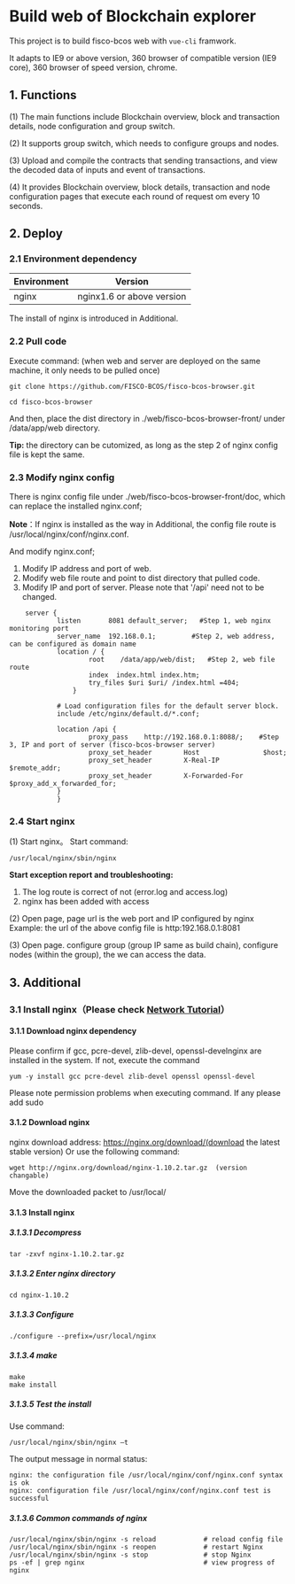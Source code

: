 

# Build web of Blockchain explorer

This project is to build fisco-bcos web with `vue-cli` framwork.

It adapts to IE9 or above version, 360 browser of compatible version (IE9 core), 360 browser of speed version, chrome.

## 1. Functions

(1) The main functions include Blockchain overview, block and transaction details, node configuration and group switch.

(2) It supports group switch, which needs to configure groups and nodes.

(3) Upload and compile the contracts that sending transactions, and view the decoded data of inputs and event of transactions.

(4) It provides Blockchain overview, block details, transaction and node configuration pages that execute each round of request om every 10 seconds.

## 2. Deploy

### 2.1 Environment dependency

| Environment     | Version              |
| ------ | --------------- |
| nginx   | nginx1.6 or above version    |

The install of nginx is introduced in Additional.


### 2.2 Pull code


Execute command: (when web and server are deployed on the same machine, it only needs to be pulled once)

```shell
git clone https://github.com/FISCO-BCOS/fisco-bcos-browser.git
```

```shell
cd fisco-bcos-browser
```

And then, place the dist directory in ./web/fisco-bcos-browser-front/ under /data/app/web directory.

**Tip:** the directory can be cutomized, as long as the step 2 of nginx config file is kept the same.

### 2.3 Modify nginx config

There is nginx config file under ./web/fisco-bcos-browser-front/doc, which can replace the installed nginx.conf;

**Note**：If nginx is installed as the way in Additional, the config file route is /usr/local/nginx/conf/nginx.conf.

And modify nginx.conf;

1. Modify IP address and port of web.
2. Modify web file route and point to dist directory that pulled code.
3. Modify IP and port of server. Please note that '/api' need not to be changed.

```Nginx
    server {
            listen       8081 default_server;   #Step 1, web nginx monitoring port
            server_name  192.168.0.1;         #Step 2, web address, can be configured as domain name
            location / {
                    root    /data/app/web/dist;   #Step 2, web file route
                    index  index.html index.htm;
                    try_files $uri $uri/ /index.html =404;
                }

            # Load configuration files for the default server block.
            include /etc/nginx/default.d/*.conf;

            location /api {
                    proxy_pass    http://192.168.0.1:8088/;    #Step 3, IP and port of server (fisco-bcos-browser server)
               	 	proxy_set_header		Host				$host;
                    proxy_set_header		X-Real-IP			$remote_addr;
                    proxy_set_header		X-Forwarded-For		$proxy_add_x_forwarded_for;
            }
            }
```

### 2.4 Start nginx

(1) Start nginx。
Start command:

```shell
/usr/local/nginx/sbin/nginx   
```
**Start exception report and troubleshooting:**

1. The log route is correct of not (error.log and access.log)
2. nginx has been added with access

(2) Open page, page url is the web port and IP configured by nginx
Example: the url of the above config file is http:192.168.0.1:8081

(3) Open page. configure group (group IP same as build chain), configure nodes (within the group), the we can access the data.

## 3. Additional
### 3.1 Install nginx（Please check [Network Tutorial](http://www.runoob.com/linux/nginx-install-setup.html)）
#### 3.1.1 Download nginx dependency
Please confirm if gcc, pcre-devel, zlib-devel, openssl-develnginx are installed in the system. If not, execute the command

	yum -y install gcc pcre-devel zlib-devel openssl openssl-devel
Please note permission problems when executing command. If any please add sudo
#### 3.1.2 Download nginx
nginx download address: https://nginx.org/download/(download the latest stable version)
Or use the following command:

	wget http://nginx.org/download/nginx-1.10.2.tar.gz  (version changable)
Move the downloaded packet to /usr/local/
#### 3.1.3 Install nginx
##### 3.1.3.1 Decompress
	tar -zxvf nginx-1.10.2.tar.gz

##### 3.1.3.2 Enter nginx directory

	cd nginx-1.10.2
##### 3.1.3.3 Configure

	./configure --prefix=/usr/local/nginx

##### 3.1.3.4 make

	make
	make install
##### 3.1.3.5 Test the install
Use command:

	/usr/local/nginx/sbin/nginx –t
	
The output message in normal status:

	nginx: the configuration file /usr/local/nginx/conf/nginx.conf syntax is ok
	nginx: configuration file /usr/local/nginx/conf/nginx.conf test is successful
##### 3.1.3.6 Common commands of nginx
```shell
/usr/local/nginx/sbin/nginx -s reload            # reload config file
/usr/local/nginx/sbin/nginx -s reopen            # restart Nginx
/usr/local/nginx/sbin/nginx -s stop              # stop Nginx
ps -ef | grep nginx                              # view progress of nginx
```
